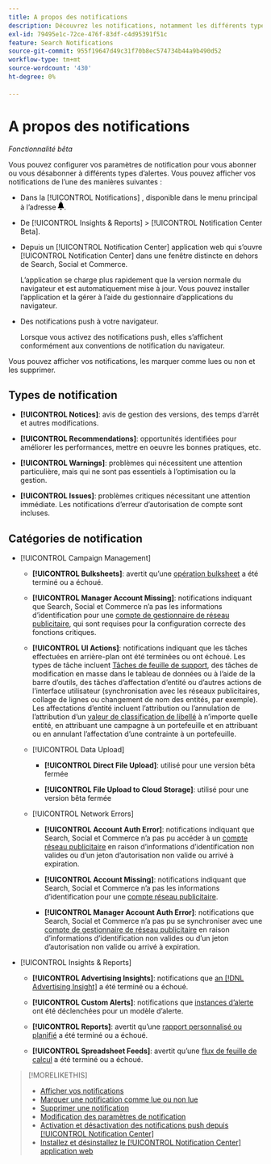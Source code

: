```yaml
---
title: A propos des notifications
description: Découvrez les notifications, notamment les différents types et catégories.
exl-id: 79495e1c-72ce-476f-83df-c4d95391f51c
feature: Search Notifications
source-git-commit: 955f19647d49c31f70b8ec574734b44a9b490d52
workflow-type: tm+mt
source-wordcount: '430'
ht-degree: 0%

---
```


# A propos des notifications

*Fonctionnalité bêta*

Vous pouvez configurer vos paramètres de notification pour vous abonner ou vous désabonner à différents types d’alertes. Vous pouvez afficher vos notifications de l’une des manières suivantes :

* Dans la [!UICONTROL Notifications] , disponible dans le menu principal à l’adresse ![Notifications](/help/search-social-commerce/assets/notifications-panel.png "Notifications").

* De [!UICONTROL Insights & Reports] > [!UICONTROL Notification Center Beta].

* Depuis un [!UICONTROL Notification Center] application web qui s’ouvre [!UICONTROL Notification Center] dans une fenêtre distincte en dehors de Search, Social et Commerce.

  L’application se charge plus rapidement que la version normale du navigateur et est automatiquement mise à jour. Vous pouvez installer l’application et la gérer à l’aide du gestionnaire d’applications du navigateur.

* Des notifications push à votre navigateur.

  Lorsque vous activez des notifications push, elles s’affichent conformément aux conventions de notification du navigateur.

Vous pouvez afficher vos notifications, les marquer comme lues ou non et les supprimer.

## Types de notification

* **[!UICONTROL Notices]**: avis de gestion des versions, des temps d’arrêt et autres modifications.

* **[!UICONTROL Recommendations]**: opportunités identifiées pour améliorer les performances, mettre en oeuvre les bonnes pratiques, etc.

* **[!UICONTROL Warnings]**: problèmes qui nécessitent une attention particulière, mais qui ne sont pas essentiels à l’optimisation ou la gestion.

* **[!UICONTROL Issues]**: problèmes critiques nécessitant une attention immédiate. Les notifications d’erreur d’autorisation de compte sont incluses.

## Catégories de notification

* [!UICONTROL Campaign Management]

   * **[!UICONTROL Bulksheets]**: avertit qu’une [opération bulksheet](/help/search-social-commerce/campaign-management/bulksheets/bulksheet-about.md) a été terminé ou a échoué.

   * **[!UICONTROL Manager Account Missing]**: notifications indiquant que Search, Social et Commerce n’a pas les informations d’identification pour une [compte de gestionnaire de réseau publicitaire](/help/search-social-commerce/admin/manager-accounts.md), qui sont requises pour la configuration correcte des fonctions critiques.

   * **[!UICONTROL UI Actions]**: notifications indiquant que les tâches effectuées en arrière-plan ont été terminées ou ont échoué. Les types de tâche incluent [Tâches de feuille de support](/help/search-social-commerce/campaign-management/bulksheets/bulksheet-about.md), des tâches de modification en masse dans le tableau de données ou à l’aide de la barre d’outils, des tâches d’affectation d’entité ou d’autres actions de l’interface utilisateur (synchronisation avec les réseaux publicitaires, collage de lignes ou changement de nom des entités, par exemple). Les affectations d’entité incluent l’attribution ou l’annulation de l’attribution d’un [valeur de classification de libellé](/help/search-social-commerce/campaign-management/label-classifications/classification-about.md) à n’importe quelle entité, en attribuant une campagne à un portefeuille et en attribuant ou en annulant l’affectation d’une contrainte à un portefeuille.<!--Link "constraint" to constraint-about.md if that file is ever public -->

   * [!UICONTROL Data Upload]

      * **[!UICONTROL Direct File Upload]**: utilisé pour une version bêta fermée

      * **[!UICONTROL File Upload to Cloud Storage]**: utilisé pour une version bêta fermée

   * [!UICONTROL Network Errors]

      * **[!UICONTROL Account Auth Error]**: notifications indiquant que Search, Social et Commerce n’a pas pu accéder à un [compte réseau publicitaire](/help/search-social-commerce/campaign-management/accounts/ad-network-account-about.md) en raison d’informations d’identification non valides ou d’un jeton d’autorisation non valide ou arrivé à expiration.

      * **[!UICONTROL Account Missing]**: notifications indiquant que Search, Social et Commerce n’a pas les informations d’identification pour une [compte réseau publicitaire](/help/search-social-commerce/campaign-management/accounts/ad-network-account-about.md).

      * **[!UICONTROL Manager Account Auth Error]**: notifications que Search, Social et Commerce n’a pas pu se synchroniser avec une [compte de gestionnaire de réseau publicitaire](/help/search-social-commerce/admin/manager-accounts.md) en raison d’informations d’identification non valides ou d’un jeton d’autorisation non valide ou arrivé à expiration.

  <!--
  * [!UICONTROL Setup Errors]
  
    * **[!UICONTROL Adobe Analytics Tracking Setup Error]**: : Notifications that the [!UICONTROL Landing Page Suffix] value is incorrect, missing, or contains an incorrect [AMO ID template](/help/integrations/analytics/ids.md#amo-id-formats); or it's overridden at a lower level by an incorrect value.
    
    * **[!UICONTROL Manager Account Missing]**: Notifications that Search, Social, & Commerce is missing the credentials for an [ad network manager account](/help/search-social-commerce/admin/manager-accounts.md), which are required for the correct setup of critical functions.
  -->

* [!UICONTROL Insights & Reports]

   * **[!UICONTROL Advertising Insights]**: notifications que [an [!DNL Advertising Insight]](/help/search-social-commerce/advertising-insights/insight-about.md) a été terminé ou a échoué.

   * **[!UICONTROL Custom Alerts]**: notifications que [instances d’alerte](/help/search-social-commerce/alerts/alert-about.md) ont été déclenchées pour un modèle d’alerte.

   * **[!UICONTROL Reports]**: avertit qu’une [rapport personnalisé ou planifié](/help/search-social-commerce/reports/report-about.md) a été terminé ou a échoué.

   * **[!UICONTROL Spreadsheet Feeds]**: avertit qu’une [flux de feuille de calcul](/help/search-social-commerce/reports/automation/spreadsheet-feeds/spreadsheet-feed-about.md) a été terminé ou a échoué.

<!--
* [!UICONTROL Optimization]

  * **[!UICONTROL Accuracy]**: 

-->

<!--
* [!UICONTROL Portfolio Management]

  * **[!UICONTROL Simulation Report]**: 

-->

<!--
* [!UICONTROL System]

  * **[!UICONTROL Change Management]**: 

-->

>[!MORELIKETHIS]
>
>* [Afficher vos notifications](notification-view.md)
>* [Marquer une notification comme lue ou non lue](notification-mark-read-unread.md)
>* [Supprimer une notification](notification-delete.md)
>* [Modification des paramètres de notification](notification-edit.md)
>* [Activation et désactivation des notifications push depuis [!UICONTROL Notification Center]](notifications-push-enable-disable.md)
>* [Installez et désinstallez le [!UICONTROL Notification Center] application web](notification-app-install-uninstall.md)
